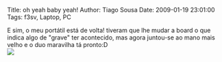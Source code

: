 Title: oh yeah baby yeah!
Author: Tiago Sousa
Date: 2009-01-19 23:01:00
Tags: f3sv, Laptop, PC


E sim, o meu portátil está de volta! tiveram que lhe mudar a board o que indica algo de "grave" ter acontecido, mas agora juntou-se ao mano mais velho e o duo maravilha tá pronto:D  
[![](http://1.bp.blogspot.com/_bgCtUjSDd-0/SXU_KXSclSI/AAAAAAAAAP8/5-0imUzazjI/s320/3036137858_5d4a09699f.jpg)](http://1.bp.blogspot.com/_bgCtUjSDd-0/SXU_KXSclSI/AAAAAAAAAP8/5-0imUzazjI/s1600-h/3036137858_5d4a09699f.jpg)
